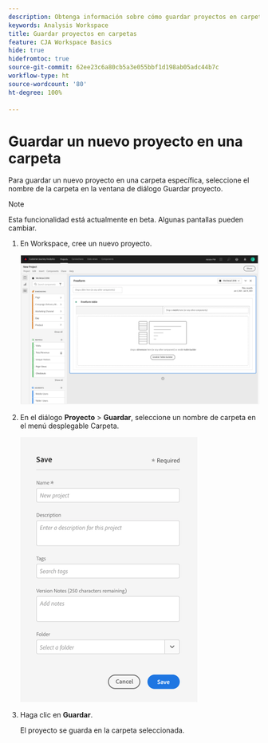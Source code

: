 ```yaml
---
description: Obtenga información sobre cómo guardar proyectos en carpetas de Workspace
keywords: Analysis Workspace
title: Guardar proyectos en carpetas
feature: CJA Workspace Basics
hide: true
hidefromtoc: true
source-git-commit: 62ee23c6a80cb5a3e055bbf1d198ab05adc44b7c
workflow-type: ht
source-wordcount: '80'
ht-degree: 100%

---
```



# Guardar un nuevo proyecto en una carpeta

Para guardar un nuevo proyecto en una carpeta específica, seleccione el nombre de la carpeta en la ventana de diálogo Guardar proyecto.

>[!NOTE]
>
>Esta funcionalidad está actualmente en beta. Algunas pantallas pueden cambiar.

1. En Workspace, cree un nuevo proyecto.

   ![](/help/analysis-workspace/build-workspace-project/assets/save-to-folder1.png)

1. En el diálogo **Proyecto** > **Guardar**, seleccione un nombre de carpeta en el menú desplegable Carpeta.

   ![](/help/analysis-workspace/build-workspace-project/assets/save-to-folder2.png)

1. Haga clic en **Guardar**.

   El proyecto se guarda en la carpeta seleccionada.
